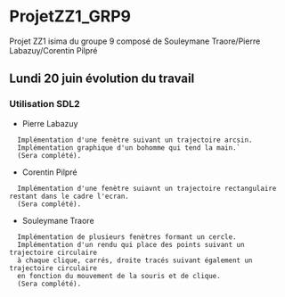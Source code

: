 # ProjetZZ1_GRP9
Projet ZZ1 isima du groupe 9 composé de Souleymane Traore/Pierre Labazuy/Corentin Pilpré

## Lundi 20 juin évolution du travail
### Utilisation SDL2

- Pierre Labazuy 
```
  Implémentation d'une fenètre suivant un trajectoire arcsin.
  Implémentation graphique d'un bohomme qui tend la main.`
  (Sera complété).
```
  
- Corentin Pilpré
```
  Implémentation d'une fenètre suiavnt un trajectoire rectangulaire restant dans le cadre l'ecran.
  (Sera complété).
```

- Souleymane Traore
```
  Implémentation de plusieurs fenètres formant un cercle.
  Implémentation d'un rendu qui place des points suivant un trajectoire circulaire
  à chaque clique, carrés, droite tracés suivant également un trajectoire circulaire
  en fonction du mouvement de la souris et de clique.
  (Sera complété).
```
